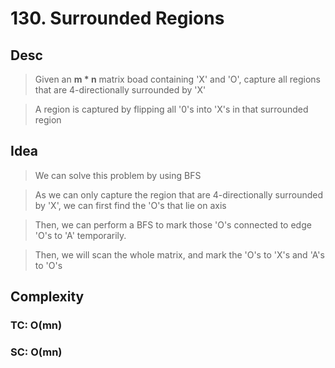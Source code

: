 # 130. Surrounded Regions

## Desc

> Given an **m * n** matrix boad containing 'X' and 'O', capture all regions that are 4-directionally surrounded by 'X'

> A region is captured by flipping all '0's into 'X's in that surrounded region

## Idea

> We can solve this problem by using BFS

> As we can only capture the region that are 4-directionally surrounded by 'X', we can first find the 'O's that lie on axis

> Then, we can perform a BFS to mark those 'O's connected to edge 'O's to 'A' temporarily.

> Then, we will scan the whole matrix, and mark the 'O's to 'X's and 'A's to 'O's

## Complexity

### TC: O(mn)
### SC: O(mn)